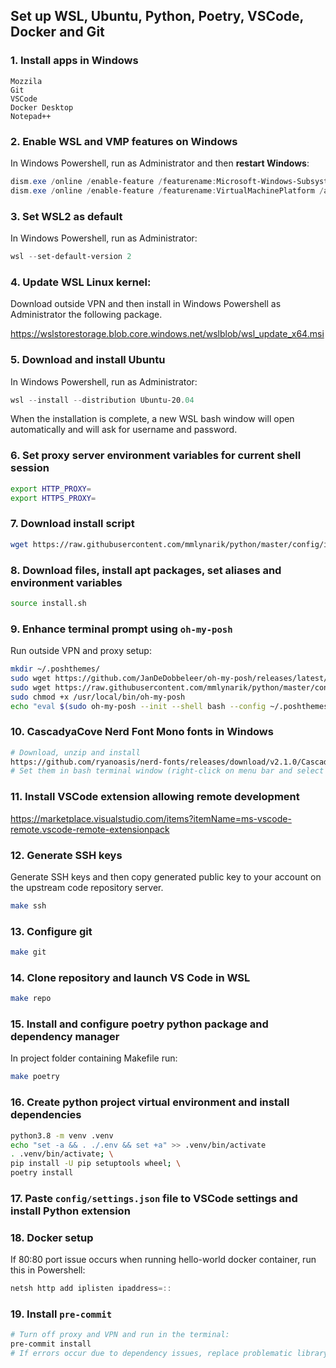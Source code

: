 Set up WSL, Ubuntu, Python, Poetry, VSCode, Docker and Git
------------

### 1. Install apps in Windows
```
Mozzila
Git
VSCode
Docker Desktop
Notepad++
```

### 2. Enable WSL and VMP features on Windows
In Windows Powershell, run as Administrator and then **restart Windows**: 
```powershell
dism.exe /online /enable-feature /featurename:Microsoft-Windows-Subsystem-Linux /all /norestart
dism.exe /online /enable-feature /featurename:VirtualMachinePlatform /all /norestart
```

### 3. Set WSL2 as default
In Windows Powershell, run as Administrator:
```powershell
wsl --set-default-version 2
```

### 4. Update WSL Linux kernel:
Download outside VPN and then install in Windows Powershell as Administrator the following package.

https://wslstorestorage.blob.core.windows.net/wslblob/wsl_update_x64.msi


### 5. Download and install Ubuntu
In Windows Powershell, run as Administrator:
```powershell
wsl --install --distribution Ubuntu-20.04
```

When the installation is complete, a new WSL bash window will open automatically and will ask for username and password.

### 6. Set proxy server environment variables for current shell session
```bash
export HTTP_PROXY=
export HTTPS_PROXY=
```

### 7. Download install script
```bash
wget https://raw.githubusercontent.com/mmlynarik/python/master/config/install.sh -e use_proxy=yes -e https_proxy=$HTTP_PROXY
```

### 8. Download files, install apt packages, set aliases and environment variables
```bash
source install.sh
```

### 9. Enhance terminal prompt using `oh-my-posh`
Run outside VPN and proxy setup:
```bash
mkdir ~/.poshthemes/
sudo wget https://github.com/JanDeDobbeleer/oh-my-posh/releases/latest/download/posh-linux-amd64 -O /usr/local/bin/oh-my-posh
sudo wget https://raw.githubusercontent.com/mmlynarik/python/master/config/paradox.omp.json -O ~/.poshthemes/paradox.omp.json
sudo chmod +x /usr/local/bin/oh-my-posh
echo "eval $(sudo oh-my-posh --init --shell bash --config ~/.poshthemes/paradox.omp.json)" >> ~/.bashrc
```

### 10. CascadyaCove Nerd Font Mono fonts in Windows
```bash
# Download, unzip and install 
https://github.com/ryanoasis/nerd-fonts/releases/download/v2.1.0/CascadiaCode.zip
# Set them in bash terminal window (right-click on menu bar and select `Properties`)
```

### 11. Install VSCode extension allowing remote development

https://marketplace.visualstudio.com/items?itemName=ms-vscode-remote.vscode-remote-extensionpack


### 12. Generate SSH keys
Generate SSH keys and then copy generated public key to your account on the upstream code repository server.
```bash
make ssh
```

### 13. Configure git
```bash
make git
```

### 14. Clone repository and launch VS Code in WSL
```bash
make repo
```

### 15. Install and configure poetry python package and dependency manager
In project folder containing Makefile run:
```bash
make poetry
```

### 16. Create python project virtual environment and install dependencies
```bash
python3.8 -m venv .venv
echo "set -a && . ./.env && set +a" >> .venv/bin/activate
. .venv/bin/activate; \
pip install -U pip setuptools wheel; \
poetry install
```

### 17. Paste `config/settings.json` file to VSCode settings and install Python extension


### 18. Docker setup
If 80:80 port issue occurs when running hello-world docker container, run this in Powershell:
```powershell
netsh http add iplisten ipaddress=::
```

### 19. Install `pre-commit`
```bash
# Turn off proxy and VPN and run in the terminal:
pre-commit install
# If errors occur due to dependency issues, replace problematic library directly in the pre-commit venv repository stored in `~/.cache/pre-commit`
```
